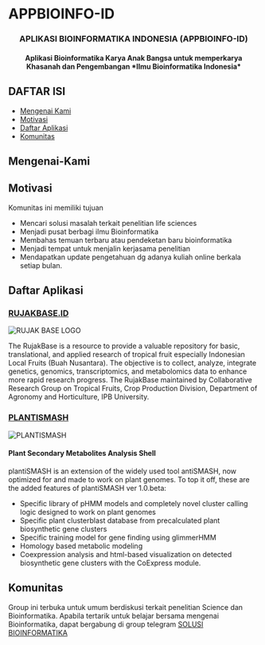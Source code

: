 # APPBIOINFO-ID

<h3 align="center"><strong>APLIKASI BIOINFORMATIKA INDONESIA (APPBIOINFO-ID)</strong></h3>
<h4 align ="center">Aplikasi Bioinformatika Karya Anak Bangsa untuk memperkarya Khasanah dan Pengembangan *Ilmu Bioinformatika Indonesia* </h4>

## DAFTAR ISI 
- [Mengenai Kami](#mengenai-kami)
- [Motivasi](#motivasi)
- [Daftar Aplikasi](#daftar-aplikasi)
- [Komunitas](#komunitas)

## Mengenai-Kami 

## Motivasi 
Komunitas ini memiliki tujuan 
- Mencari solusi masalah terkait penelitian life sciences
- Menjadi pusat berbagi ilmu Bioinformatika
- Membahas temuan terbaru atau pendeketan baru bioinformatika
- Menjadi tempat untuk menjalin kerjasama penelitian
- Mendapatkan update pengetahuan dg adanya kuliah online berkala setiap bulan.

## Daftar Aplikasi 
### [RUJAKBASE.ID](http://rujakbase.id)
![RUJAK BASE LOGO](http://rujakbase.id/sites/default/files/pictures/logo/RujakBase1%20_400.png)

The RujakBase is a resource to provide a valuable repository for basic, translational, and applied research of tropical fruit especially Indonesian Local Fruits (Buah Nusantara). The objective is to collect, analyze, integrate genetics, genomics, transcriptomics, and metabolomics data to enhance more rapid research progress. The RujakBase maintained by Collaborative Research Group on Tropical Fruits, Crop Production Division, Department of Agronomy and Horticulture, IPB University.

### [PLANTISMASH](http://plantismash.secondarymetabolites.org/download.html)
![PLANTISMASH](http://plantismash.secondarymetabolites.org/static/images/plantismash_logo.png)

<h4>Plant Secondary Metabolites Analysis Shell</h4>

plantiSMASH is an extension of the widely used tool antiSMASH, now optimized for and made to work on plant genomes. To top it off, these are the added features of plantiSMASH ver 1.0.beta:
- Specific library of pHMM models and completely novel cluster calling logic designed to work on plant genomes
- Specific plant clusterblast database from precalculated plant biosynthetic gene clusters
- Specific training model for gene finding using glimmerHMM
- Homology based metabolic modeling
- Coexpression analysis and html-based visualization on detected biosynthetic gene clusters with the CoExpress module.

## Komunitas 
Group ini terbuka untuk umum berdiskusi terkait penelitian Science dan Bioinformatika. Apabila tertarik untuk belajar bersama mengenai Bioinformatika, dapat bergabung di group telegram [SOLUSI BIOINFORMATIKA](https://t.me/solusibioinformatika)

